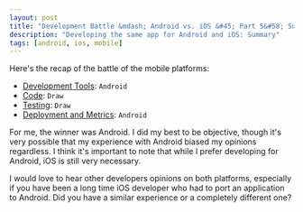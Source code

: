 ```yaml
---
layout: post
title: "Development Battle &mdash; Android vs. iOS &#45; Part 5&#58; Summary"
description: "Developing the same app for Android and iOS: Summary"
tags: [android, ios, mobile]
---
```


Here's the recap of the battle of the mobile platforms:

* [Development Tools](/2015/02/21/development-battle-android-vs-ios-part1/): `Android`
* [Code](/2015/03/16/development-battle-android-vs-ios-part2/): `Draw`
* [Testing](/2015/03/24/development-battle-android-vs-ios-part3/): `Draw`
* [Deployment and Metrics](/2015/04/19/development-battle-android-vs-ios-part4/): `Android`

For me, the winner was Android. I did my best to be objective, though it's very possible that my experience with Android biased my opinions regardless. I think it's important to note that while I prefer developing for Android, iOS is still very necessary.

I would love to hear other developers opinions on both platforms, especially if you have been a long time iOS developer who had to port an application to Android. Did you have a similar experience or a completely different one?
